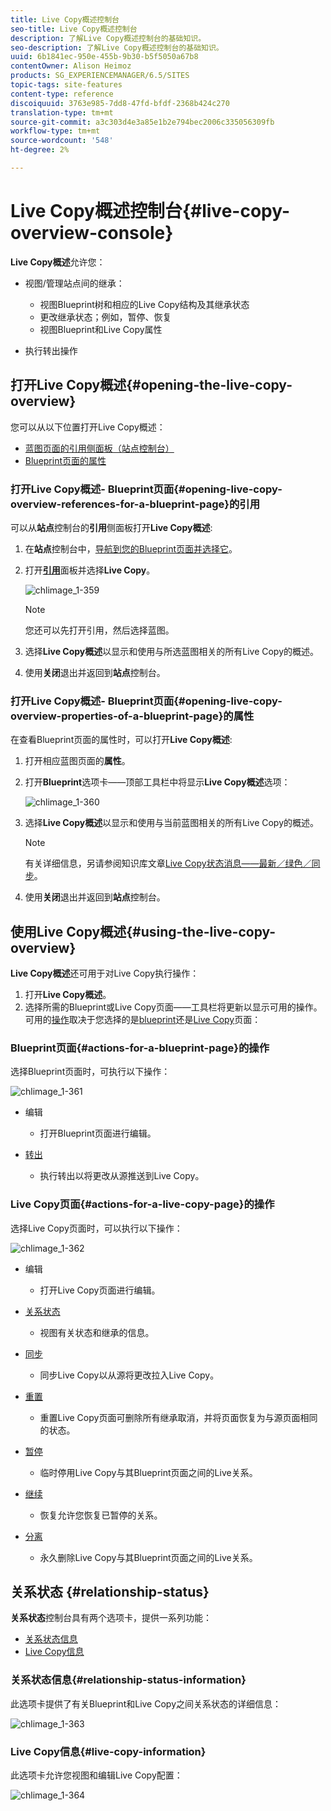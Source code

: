 ```yaml
---
title: Live Copy概述控制台
seo-title: Live Copy概述控制台
description: 了解Live Copy概述控制台的基础知识。
seo-description: 了解Live Copy概述控制台的基础知识。
uuid: 6b1841ec-950e-455b-9b30-b5f5050a67b8
contentOwner: Alison Heimoz
products: SG_EXPERIENCEMANAGER/6.5/SITES
topic-tags: site-features
content-type: reference
discoiquuid: 3763e985-7dd8-47fd-bfdf-2368b424c270
translation-type: tm+mt
source-git-commit: a3c303d4e3a85e1b2e794bec2006c335056309fb
workflow-type: tm+mt
source-wordcount: '548'
ht-degree: 2%

---
```



# Live Copy概述控制台{#live-copy-overview-console}

**Live Copy概述**&#x200B;允许您：

* 视图/管理站点间的继承：

   * 视图Blueprint树和相应的Live Copy结构及其继承状态
   * 更改继承状态；例如，暂停、恢复
   * 视图Blueprint和Live Copy属性

* 执行转出操作

## 打开Live Copy概述{#opening-the-live-copy-overview}

您可以从以下位置打开Live Copy概述：

* [蓝图页面的引用侧面板（站点控制台）](#opening-live-copy-overview-references-for-a-blueprint-page)
* [Blueprint页面的属性](#opening-live-copy-overview-properties-of-a-blueprint-page)

### 打开Live Copy概述- Blueprint页面{#opening-live-copy-overview-references-for-a-blueprint-page}的引用

可以从&#x200B;**站点**&#x200B;控制台的&#x200B;**引用**&#x200B;侧面板打开&#x200B;**Live Copy概述**:

1. 在&#x200B;**站点**&#x200B;控制台中，[导航到您的Blueprint页面并选择它](/help/sites-authoring/basic-handling.md#viewing-and-selecting-resources)。
1. 打开&#x200B;**[引用](/help/sites-authoring/basic-handling.md#references)**&#x200B;面板并选择&#x200B;**Live Copy**。

   ![chlimage_1-359](assets/chlimage_1-359.png)

   >[!NOTE]
   >
   >您还可以先打开引用，然后选择蓝图。

1. 选择&#x200B;**Live Copy概述**&#x200B;以显示和使用与所选蓝图相关的所有Live Copy的概述。
1. 使用&#x200B;**关闭**&#x200B;退出并返回到&#x200B;**站点**&#x200B;控制台。

### 打开Live Copy概述- Blueprint页面{#opening-live-copy-overview-properties-of-a-blueprint-page}的属性

在查看Blueprint页面的属性时，可以打开&#x200B;**Live Copy概述**:

1. 打开相应蓝图页面的&#x200B;**属性**。
1. 打开&#x200B;**Blueprint**&#x200B;选项卡——顶部工具栏中将显示&#x200B;**Live Copy概述**&#x200B;选项：

   ![chlimage_1-360](assets/chlimage_1-360.png)

1. 选择&#x200B;**Live Copy概述**&#x200B;以显示和使用与当前蓝图相关的所有Live Copy的概述。

   >[!NOTE]
   >
   >有关详细信息，另请参阅知识库文章[Live Copy状态消息——最新／绿色／同步](https://helpx.adobe.com/experience-manager/kb/livecopy-status-message---up-to-date-green-in-sync.html)。

1. 使用&#x200B;**关闭**&#x200B;退出并返回到&#x200B;**站点**&#x200B;控制台。

## 使用Live Copy概述{#using-the-live-copy-overview}

**Live Copy概述**&#x200B;还可用于对Live Copy执行操作：

1. 打开&#x200B;**Live Copy概述**。
1. 选择所需的Blueprint或Live Copy页面——工具栏将更新以显示可用的操作。 可用的[操作](/help/sites-administering/msm.md#terms-used)取决于您选择的是[blueprint](#actions-for-a-blueprint-page)还是[Live Copy](#actions-for-a-live-copy-page)页面：

### Blueprint页面{#actions-for-a-blueprint-page}的操作

选择Blueprint页面时，可执行以下操作：

![chlimage_1-361](assets/chlimage_1-361.png)

* 编辑

   * 打开Blueprint页面进行编辑。

* [转出](/help/sites-administering/msm.md#rollout-and-synchronize)

   * 执行转出以将更改从源推送到Live Copy。

### Live Copy页面{#actions-for-a-live-copy-page}的操作

选择Live Copy页面时，可以执行以下操作：

![chlimage_1-362](assets/chlimage_1-362.png)

* 编辑

   * 打开Live Copy页面进行编辑。

* [关系状态](#relationship-status)

   * 视图有关状态和继承的信息。

* [同步](/help/sites-administering/msm.md#rollout-and-synchronize)

   * 同步Live Copy以从源将更改拉入Live Copy。

* [重置](/help/sites-administering/msm-livecopy.md#resetting-a-live-copy-page)

   * 重置Live Copy页面可删除所有继承取消，并将页面恢复为与源页面相同的状态。

* [暂停](/help/sites-administering/msm.md#suspending-and-cancelling-inheritance-and-synchronization)

   * 临时停用Live Copy与其Blueprint页面之间的Live关系。

* [继续](/help/sites-administering/msm-livecopy.md#resuming-inheritance-for-a-page)

   * 恢复允许您恢复已暂停的关系。

* [分离](/help/sites-administering/msm.md#detaching-a-live-copy)

   * 永久删除Live Copy与其Blueprint页面之间的Live关系。

## 关系状态 {#relationship-status}

**关系状态**&#x200B;控制台具有两个选项卡，提供一系列功能：

* [关系状态信息](#relationship-status-information)
* [Live Copy信息](#live-copy-information)

### 关系状态信息{#relationship-status-information}

此选项卡提供了有关Blueprint和Live Copy之间关系状态的详细信息：

![chlimage_1-363](assets/chlimage_1-363.png)

### Live Copy信息{#live-copy-information}

此选项卡允许您视图和编辑Live Copy配置：

![chlimage_1-364](assets/chlimage_1-364.png)

